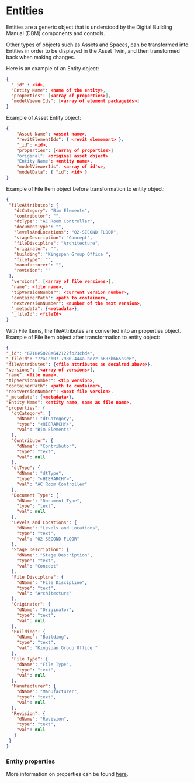 # Entities
Entities are a generic object that is understood by the Digital Building Manual (DBM) components and controls. 

Other types of objects such as Assets and Spaces, can be transformed into Entities in order to be displayed in the Asset Twin, and then transformed back when making changes.

Here is an example of an Entity object:
```json
{
  "_id" : <id>,
  "Entity Name": <name of the entity>,
  "properties": [<array of properties>],
  "modelViewerIds": [<array of element packageids>]
}
```

Example of Asset Entity object:
```json
{
    "Asset Name": <asset name>,
    "revitElementIds": { <revit elemement> },
    "_id": <id>,
    "properties": [<array of properties>]
    "original": <original asset object>
    "Entity Name": <entity name>,
    "modelViewerIds": <array of id's>,
    "modelData": { "id": <id> }
}
```

Example of File Item object before transformation to entity object:
```json
{
 "fileAttributes": {
   "dtCategory": "Bim Elements",
   "contributor": "",
   "dtType": "AC Room Controller",
   "documentType": "",
   "levelsAndLocations": "02-SECOND FLOOR",
   "stageDescription": "Concept",
   "fileDiscipline": "Architecture",
   "originator": "",
   "building": "Kingspan Group Office ",
   "fileType": "",
   "manufacturer": "",
   "revision": ""
 },
  "versions": [<array of file versions>],
  "name": <file name>,
  "tipVersionNumber": <current version number>,
  "containerPath": <path to container>,
  "nextVersionNumber": <number of the next version>,
  "_metadata": {<metadata>},
  "_fileId": <fileId>
}
```
With File Items, the fileAttributes are converted into an properties object. Example of File Item object after transformation to entity object:
```json
{
"_id": "6718e5028e642122fb23cbde",
"_fileId": "72a1cb07-7980-444a-be72-b683b665b9e6",
"fileAttributes": {<file attributes as decalred above>},
"versions": [<array of versions>],
"name": <file name>,
"tipVersionNumber": <tip version>,
"containerPath": <path to container>,
"nextVersionNumber": <next file version>,
"_metadata": {<metadata>},
"Entity Name": <entity name, same as file name>,
"properties": {
  "dtCategory": {
    "dName": "dtCategory",
    "type": "<HIERARCHY>",
    "val": "Bim Elements"
  },
  "Contributor": {
    "dName": "Contributor",
    "type": "text",
    "val": null
  },
  "dtType": {
    "dName": "dtType",
    "type": "<HIERARCHY>",
    "val": "AC Room Controller"
  },
  "Document Type": {
    "dName": "Document Type",
    "type": "text",
    "val": null
  },
  "Levels and Locations": {
    "dName": "Levels and Locations",
    "type": "text",
    "val": "02-SECOND FLOOR"
  },
  "Stage Description": {
    "dName": "Stage Description",
    "type": "text",
    "val": "Concept"
  },
  "File Discipline": {
    "dName": "File Discipline",
    "type": "text",
    "val": "Architecture"
  },
  "Originator": {
    "dName": "Originator",
    "type": "text",
    "val": null
  },
  "Building": {
    "dName": "Building",
    "type": "text",
    "val": "Kingspan Group Office "
  },
  "File Type": {
    "dName": "File Type",
    "type": "text",
    "val": null
  },
  "Manufacturer": {
    "dName": "Manufacturer",
    "type": "text",
    "val": null
  },
  "Revision": {
    "dName": "Revision",
    "type": "text",
    "val": null
   }
 }
}
```

### Entity properties
More information on properties can be found [here](./properties.md).